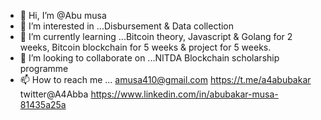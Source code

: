 - 👋 Hi, I’m @Abu musa
- 👀 I’m interested in ...Disbursement & Data collection
- 🌱 I’m currently learning ...Bitcoin theory, Javascript & Golang for 2 weeks, Bitcoin blockchain for 5 weeks & project for 5 weeks.
- 💞️ I’m looking to collaborate on ...NITDA Blockchain scholarship programme
- 📫 How to reach me ... amusa410@gmail.com 
https://t.me/a4abubakar 
twitter@A4Abba 
https://www.linkedin.com/in/abubakar-musa-81435a25a
 
<!---
a4abba/a4abba is a ✨ special ✨ repository because its `README.md` (this file) appears on your GitHub profile.
You can click the Preview link to take a look at your changes.
--->
